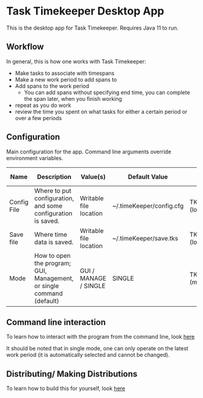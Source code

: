 # Task Timekeeper Desktop App

This is the desktop app for Task Timekeeper. Requires Java 11 to run.

## Workflow

In general, this is how one works with Task Timekeeper:

 - Make tasks to associate with timespans
 - Make a new work period to add spans to
 - Add spans to the work period
   - You can add spans without specifying end time, you can complete the span later, when you finish working
 - repeat as you do work
 - review the time you spent on what tasks for either a certain period or over a few periods


## Configuration

Main configuration for the app. Command line arguments override environment variables.

| Name        | Description                                                           | Value(s)               | Default Value            | Environment                 | Command Line Arg        |
| ----------- | --------------------------------------------------------------------- | ---------------------- | ------------------------ | --------------------------- | ----------------------- |
| Config File | Where to put configuration, and some configuration is saved.          | Writable file location | ~/.timeKeeper/config.cfg | TKPR_CONFIG_FILE=(location) | --configFile (location) |
| Save file   | Where time data is saved.                                             | Writable file location | ~/.timeKeeper/save.tks   | TKPR_SAVE_FILE=(location)   | --saveFile (location)   |
| Mode        | How to open the program; GUI, Management, or single command (default) | GUI / MANAGE / SINGLE  | SINGLE                   | TKPR_MODE=(mode)            | --mode (mode)           |

## Command line interaction

To learn how to interact with the program from the command line, look [here](Command%20Line.md)

It should be noted that in single mode, one can only operate on the latest work period (it is automatically selected and cannot be changed).

## Distributing/ Making Distributions

To learn how to build this for yourself, look [here](BuildingDistrobutions.md)
